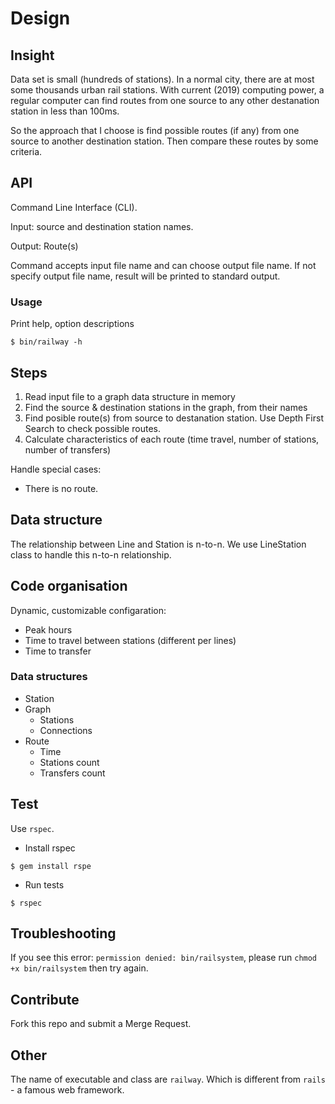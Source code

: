 Design
======

## Insight

Data set is small (hundreds of stations). In a normal city, there are at most some thousands urban rail stations. With current (2019) computing power, a regular computer can find routes from one source to any other destanation station in less than 100ms.

So the approach that I choose is find possible routes (if any) from one source to another destination station. Then compare these routes by some criteria.

## API

Command Line Interface (CLI).

Input: source and destination station names.

Output: Route(s)

Command accepts input file name and can choose output file name. If not specify output file name, result will be printed to standard output.

### Usage

Print help, option descriptions

```
$ bin/railway -h
```


## Steps

1. Read input file to a graph data structure in memory
1. Find the source & destination stations in the graph, from their names
1. Find posible route(s) from source to destanation station. Use Depth First Search to check possible routes.
1. Calculate characteristics of each route (time travel, number of stations, number of transfers)

Handle special cases:

* There is no route.

## Data structure

The relationship between Line and Station is n-to-n. We use LineStation class to handle this n-to-n relationship.

## Code organisation

Dynamic, customizable configaration:

* Peak hours
* Time to travel between stations (different per lines)
* Time to transfer

### Data structures

* Station
* Graph
  * Stations
  * Connections
* Route
  * Time
  * Stations count
  * Transfers count

## Test

Use `rspec`.

* Install rspec

```
$ gem install rspe
```

* Run tests

```
$ rspec
```

## Troubleshooting

If you see this error: `permission denied: bin/railsystem`, please run `chmod +x bin/railsystem` then try again.

## Contribute

Fork this repo and submit a Merge Request.

## Other

The name of executable and class are `railway`. Which is different from `rails` - a famous web framework.

